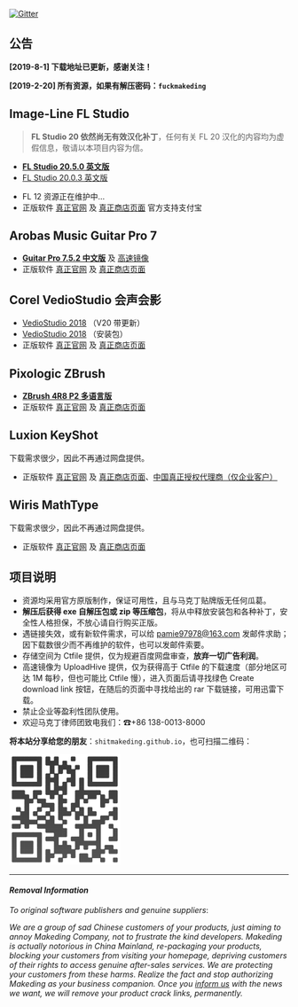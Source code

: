 [![Gitter](https://badges.gitter.im/antimakeding/community.svg)](https://gitter.im/antimakeding/community?utm_source=badge&utm_medium=badge&utm_campaign=pr-badge&utm_content=body_badge)

## 公告

**[2019-8-1] 下载地址已更新，感谢关注！**

**[2019-2-20] 所有资源，如果有解压密码：`fuckmakeding`**

## Image-Line FL Studio

> **FL Studio 20 依然尚无有效汉化补丁**，任何有关 FL 20 汉化的内容均为虚假信息，敬请以本项目内容为信。

  - [**FL Studio 20.5.0 英文版**](http://u19300650.ctfile.net/fs/19300650-390972586)
  - [FL Studio 20.0.3 英文版](http://u19300650.ctfile.net/fs/19300650-390956192)
  <!-- - [FL Studio 12.3 汉化版](http://t.cn/E58cRKl) （第三方提供）-->
  - FL 12 资源正在维护中…
  - 正版软件 [真正官网](https://www.image-line.com/flstudio/) 及 [真正商店页面](https://support.image-line.com/jshop/shop.php) 官方支持支付宝

## Arobas Music Guitar Pro 7

  - [**Guitar Pro 7.5.2 中文版**](http://u19300650.ctfile.net/fs/19300650-390964065) 及 [高速镜像](http://uploadhive.com/cztgbf5bph7n.htm)
  - 正版软件 [真正官网](https://www.guitar-pro.com/en/index.php) 及 [真正商店页面](https://www.guitar-pro.com/en/index.php?pg=products)

## Corel VedioStudio 会声会影

  - [VedioStudio 2018](https://freeshadow-my.sharepoint.com/personal/eagle_abcda_tech/_layouts/15/download.aspx?e=4sG2OZ&share=EWLzkehwHydJs1DckyugNhIBao-GMBz7rC3tc-Yz8rOQRw) （V20 带更新）
  - [VedioStudio 2018](https://freeshadow-my.sharepoint.com/personal/eagle_abcda_tech/_layouts/15/download.aspx?e=Dmtayj&share=ESASipNydMBPtRDLhvLUp5wBOnMOh70477YTT6DWaWbw7w) （安装包）
  - 正版软件 [真正官网](https://www.videostudiopro.com/tw/) 及 [真正商店页面](https://www.videostudiopro.com/tw/products/videostudio/)

## Pixologic ZBrush

  - [**ZBrush 4R8 P2 多语言版**](http://u19300650.ctfile.net/fs/19300650-332478316)
  - 正版软件 [真正官网](http://pixologic.com/) 及 [真正商店页面](https://store.pixologic.com/)

## Luxion KeyShot

  下载需求很少，因此不再通过网盘提供。
  - 正版软件 [真正官网](https://www.keyshot.com/) 及 [真正商店页面](https://buy.keyshot.com/)、[中国真正授权代理商（仅企业客户）](http://www.iristechchina.com/)

## Wiris MathType

  下载需求很少，因此不再通过网盘提供。
  - 正版软件 [真正官网](http://www.wiris.com/mathtype) 及 [真正商店页面](http://www.wiris.com/en/store)

## 项目说明

- 资源均采用官方原版制作，保证可用性，且与马克丁贴牌版无任何瓜葛。
- **解压后获得 exe 自解压包或 zip 等压缩包**，将从中释放安装包和各种补丁，安全性人格担保，不放心请自行购买正版。
- 遇链接失效，或有新软件需求，可以给 [pamie97978@163.com](mailto:pamie97978@163.com) 发邮件求助；因下载数很少而不再维护的软件，也可以发邮件索要。
- 存储空间为 Ctfile 提供，仅为规避百度网盘审查，**放弃一切广告利润**。
- 高速镜像为 UploadHive 提供，仅为获得高于 Ctfile 的下载速度（部分地区可达 1M 每秒，但也可能比 Ctfile 慢），进入页面后请寻找绿色 Create download link 按钮，在随后的页面中寻找给出的 rar 下载链接，可用迅雷下载。
- 禁止企业等盈利性团队使用。
- 欢迎马克丁律师团致电我们：☎+86 138-0013-8000

**将本站分享给您的朋友**：`shitmakeding.github.io`，也可扫描二维码：

![二维码未能加载，可分享网址~](LDQR.png)

------

#### *Removal Information*

*To original software publishers and genuine suppliers*:

*We are a group of sad Chinese customers of your products, just aiming to annoy Makeding Company, not to frustrate the kind developers. Makeding is actually notorious in China Mainland, re-packaging your products, blocking your customers from visiting your homepage, depriving customers of their rights to access genuine after-sales services. We are protecting your customers from these harms. Realize the fact and stop authorizing Makeding as your business companion. Once you [inform us](mailto:pamie97978@163.com) with the news we want, we will remove your product crack links, permanently.*
